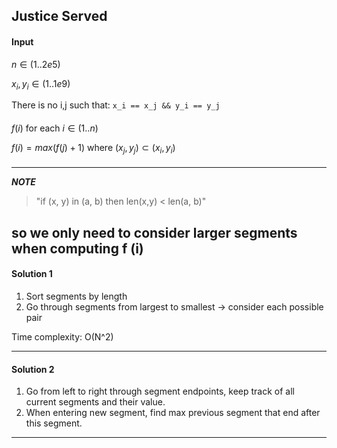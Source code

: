 ## Justice Served 

#### Input 

$` n \in (1..2e5) `$

$` x_i, y_i \in (1..1e9) `$

There is no i,j such that: 
```x_i == x_j && y_i == y_j```

#### 
$f(i)$ for each $i \in (1..n)$

$f(i) = max (f(j) + 1)$ where $(x_j, y_j) \subset (x_i, y_i)$   

#### 
---
***NOTE***

> "if (x, y) in (a, b) then len(x,y) < len(a, b)"

so we only need to consider larger segments when computing f (i) 
---
#### Solution 1 

1. Sort segments by length 
2. Go through segments from largest to smallest -> consider each possible pair 

Time complexity: O(N^2) 

---
#### Solution 2

1. Go from left to right through segment endpoints, keep track of all current segments and their value. 
2. When entering new segment, find max previous segment that end after this segment. 





---


